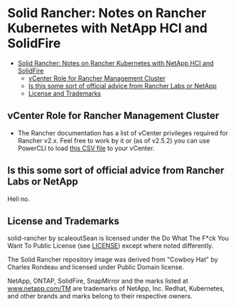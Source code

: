 # Solid Rancher: Notes on Rancher Kubernetes with NetApp HCI and SolidFire

- [Solid Rancher: Notes on Rancher Kubernetes with NetApp HCI and SolidFire](#solid-rancher-notes-on-rancher-kubernetes-with-netapp-hci-and-solidfire)
  - [vCenter Role for Rancher Management Cluster](#vcenter-role-for-rancher-management-cluster)
  - [Is this some sort of official advice from Rancher Labs or NetApp](#is-this-some-sort-of-official-advice-from-rancher-labs-or-netapp)
  - [License and Trademarks](#license-and-trademarks)

## vCenter Role for Rancher Management Cluster

- The Rancher documentation has a list of vCenter privileges required for Rancher v2.x. Feel free to work by it or (as of v2.5.2) you can use PowerCLI to load [this CSV file](./files/rancher-vcenter-roles-v2.5.2.csv) to your vCenter.

## Is this some sort of official advice from Rancher Labs or NetApp

Hell no.

## License and Trademarks

solid-rancher by scaleoutSean is licensed under the Do What The F*ck You Want To Public License (see [LICENSE](LICENSE)) except where noted differently.

The Solid Rancher repository image was derived from "Cowboy Hat" by Charles Rondeau and licensed under Public Domain license.

NetApp, ONTAP, SolidFire, SnapMirror and the marks listed at www.netapp.com/TM are trademarks of NetApp, Inc.
Redhat, Kubernetes, and other brands and marks belong to their respective owners.
